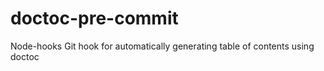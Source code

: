 # doctoc-pre-commit
Node-hooks Git hook for automatically generating table of contents using doctoc
